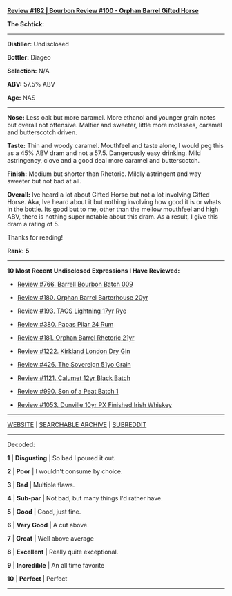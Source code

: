 
[**Review #182 | Bourbon Review #100 - Orphan Barrel Gifted Horse**]( https://t8ke.review/review-182-orphan-barrel-gifted-horse-re-review/)

**The Schtick:** 

-----

**Distiller:** Undisclosed

**Bottler:** Diageo

**Selection:** N/A

**ABV:** 57.5% ABV

**Age:** NAS 

-----

**Nose:**  Less oak but more caramel. More ethanol and younger grain notes but overall not offensive. Maltier and sweeter, little more molasses, caramel and butterscotch driven.  

**Taste:** Thin and woody caramel. Mouthfeel and taste alone, I would peg this as a 45% ABV dram and not a 57.5. Dangerously easy drinking. Mild astringency, clove and a good deal more caramel and butterscotch.     

**Finish:** Medium but shorter than Rhetoric. Mildly astringent and way sweeter but not bad at all.    

**Overall:** Ive heard a lot about Gifted Horse but not a lot involving Gifted Horse. Aka, Ive heard about it but nothing involving how good it is or whats in the bottle. Its good but to me, other than the mellow mouthfeel and high ABV, there is nothing super notable about this dram. As a result, I give this dram a rating of 5.

Thanks for reading!

**Rank: 5**

----- 

**10 Most Recent Undisclosed Expressions I Have Reviewed:** 

- [Review #766. Barrell Bourbon Batch 009]( https://t8ke.review/review-766-barrell-bourbon-batch-009/) 

- [Review #180. Orphan Barrel Barterhouse 20yr]( https://t8ke.review/review-180-orphan-barrel-barterhouse-20yr-re-review/) 

- [Review #193. TAOS Lightning 17yr Rye]( https://t8ke.review/review-193-cerain-st-vain-lightning-kl-17yr-rye/) 

- [Review #380. Papas Pilar 24 Rum]( https://t8ke.review/review-380-papas-pilar-24/) 

- [Review #181. Orphan Barrel Rhetoric 21yr]( https://t8ke.review/review-181-orphan-barrel-rhetoric-21yr-re-review/) 

- [Review #1222. Kirkland London Dry Gin]( https://t8ke.review/review-1222-kirkland-london-dry-gin) 

- [Review #426. The Sovereign 51yo Grain]( https://t8ke.review/review-426-sovereign51grain/) 

- [Review #1121. Calumet 12yr Black Batch]( https://t8ke.review/review-1121-calumet-12yr-black-batch-single-rack-bourbon/) 

- [Review #990. Son of a Peat Batch 1]( https://t8ke.review/review-990-son-of-a-peat-batch-1/) 

- [Review #1053. Dunville 10yr PX Finished Irish Whiskey]( https://t8ke.review/review-1053-dunville-10yr-px-finished-irish-whiskey/) 

-----

[WEBSITE](https://t8ke.review) | [SEARCHABLE ARCHIVE](https://t8ke.review/review-archive/) | [SUBREDDIT](https://reddit.com/r/t8kereviews)

-----

Decoded:

**1** | **Disgusting** | So bad I poured it out.

**2** | **Poor** | I wouldn't consume by choice.

**3** | **Bad** | Multiple flaws.

**4** | **Sub-par** | Not bad, but many things I'd rather have.

**5** | **Good** | Good, just fine.

**6** | **Very Good** | A cut above.

**7** | **Great** | Well above average

**8** | **Excellent** | Really quite exceptional.

**9** | **Incredible** | An all time favorite

**10** | **Perfect** | Perfect

----

